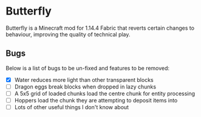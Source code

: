 # Butterfly

Butterfly is a Minecraft mod for 1.14.4 Fabric that reverts certain changes to behaviour, improving the quality of technical play.

## Bugs

Below is a list of bugs to be un-fixed and features to be removed:

- [x] Water reduces more light than other transparent blocks
- [ ] Dragon eggs break blocks when dropped in lazy chunks
- [ ] A 5x5 grid of loaded chunks load the centre chunk for entity processing
- [ ] Hoppers load the chunk they are attempting to deposit items into
- [ ] Lots of other useful things I don't know about
